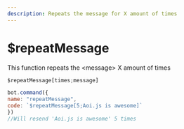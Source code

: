 ```yaml
---
description: Repeats the message for X amount of times
---
```


# $repeatMessage

This function repeats the &lt;message&gt; X amount of times

```javascript
$repeatMessage[times;message]
```

```javascript
bot.command({
name: "repeatMessage",
code: `$repeatMessage[5;Aoi.js is awesome]`
})
//Will resend 'Aoi.js is awesome' 5 times
```

